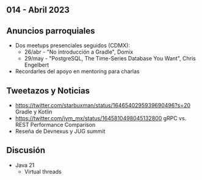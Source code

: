 014 - Abril 2023
--

## Anuncios parroquiales

* Dos meetups presenciales seguidos (CDMX):
  * 26/abr - "No introducción a Gradle", Domix
  * 29/may - "PostgreSQL, The Time-Series Database You Want", Chris Engelbert
* Recordarles del apoyo en mentoring para charlas

## Tweetazos y Noticias
* https://twitter.com/starbuxman/status/1646540295939690496?s=20 Gradle y Kotlin
* https://twitter.com/jvm_mx/status/1645810498045132800 gRPC vs. REST Performance Comparison
* Reseña de Devnexus y JUG summit

## Discusión

* Java 21
  * Virtual threads

